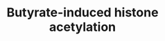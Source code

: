 ---
annotations:
- id: PW:0000002
  parent: classic metabolic pathway
  type: Pathway Ontology
  value: classic metabolic pathway
authors:
- Mkutmon
- Ariutta
- Egonw
description: Metabolism of butyrate is suggested to be an energy source for histone
  acetylation.
last-edited: 2021-03-09
organisms:
- Bos taurus
redirect_from:
- /index.php/Pathway:WP3249
- /instance/WP3249
- /instance/WP3249_rr115748
revision: r115748
schema-jsonld:
- '@context': https://schema.org/
  '@id': https://wikipathways.github.io/pathways/WP3249.html
  '@type': Dataset
  creator:
    '@type': Organization
    name: WikiPathways
  description: Metabolism of butyrate is suggested to be an energy source for histone
    acetylation.
  keywords:
  - ACLY
  - AKT1
  - Acetyl CoA
  - Butyrate
  - Citrate
  - Glucose
  license: CC0
  name: Butyrate-induced histone acetylation
seo: CreativeWork
title: Butyrate-induced histone acetylation
wpid: WP3249
---